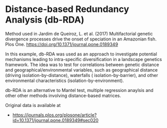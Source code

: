 # Distance-based Redundancy Analysis (db-RDA)

Method used in Jardim de Queiroz, L. et al. (2017) Multifactorial genetic divergence processes drive the onset of speciation in an Amazonian fish. Plos One. https://doi.org/10.1371/journal.pone.0189349

In this example, db-RDA was used as an approach to investigate potential mechanisms leading to intra-specific diversification in a landscape genetics framework.
The idea was to test for correlations between genetic distance and geographical/environmental variables, such as geographical distance (driving isolation-by-distance), waterfalls ( isolation-by-barrier), and other environmental characteristics (isolation-by-environment).

db-RDA is an alternative to Mantel test, multiple regression anaylsis and other other methods involving distance-based matrices.

Original data is available at 
- https://journals.plos.org/plosone/article?id=10.1371/journal.pone.0189349#sec020

